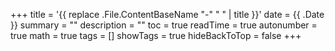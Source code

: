 +++
title = '{{ replace .File.ContentBaseName "-" " " | title }}'
date = {{ .Date }}
summary = ""
description = ""
toc = true
readTime = true
autonumber = true
math = true
tags = []
showTags = true
hideBackToTop = false
+++
